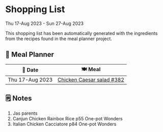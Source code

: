 # Shopping List

Thu 17-Aug 2023 - Sun 27-Aug 2023

This shopping list has been automatically generated with the ingredients from the recipes found in the meal planner project.

## 📅 Meal Planner

|📅 Date| 🍽️ Meal|
|----|----|
|Thu 17-Aug 2023|[Chicken Caesar salad #382](https://github.com/jcallaghan/The-Cookbook/issues/382)|

## 🗒️ Notes

1. Jas parents
1. Canjun Chicken Rainbox Rice p55 One-pot Wonders
1. Italian Chicken Cacciatore p84 One-pot Wonders
